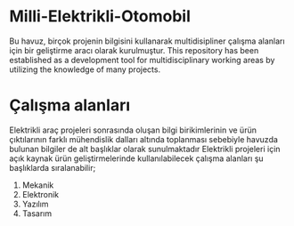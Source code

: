 # Milli-Elektrikli-Otomobil
Bu havuz, birçok projenin bilgisini kullanarak multidisipliner çalışma alanları için bir geliştirme aracı olarak kurulmuştur.
This repository has been established as a development tool for multidisciplinary working areas by utilizing the knowledge of many projects.
# Çalışma alanları
Elektrikli araç projeleri sonrasında oluşan bilgi birikimlerinin ve ürün çıktılarının farklı mühendislik dalları altında toplanması sebebiyle havuzda bulunan bilgiler de alt başlıklar olarak sunulmaktadır
Elektrikli projeleri için açık kaynak ürün geliştirmelerinde kullanılabilecek çalışma alanları şu başlıklarda sıralanabilir;
1. Mekanik
2. Elektronik
3. Yazılım
4. Tasarım
# 
